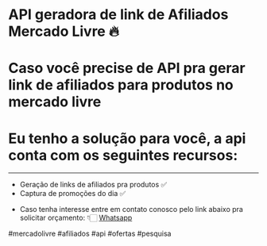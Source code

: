 # API geradora de link de Afiliados Mercado Livre 🔥

# Caso você precise de API pra gerar link de afiliados para produtos no mercado livre
# Eu tenho a solução para você, a api conta com os seguintes recursos:

----------------------------------------------------------------------------------------

- Geração de links de afiliados pra produtos ✅
- Captura de promoções do dia ✅

* Caso tenha interesse entre em contato conosco pelo link abaixo pra solicitar orçamento: 👇🏻
[Whatsapp](https://bit.ly/ml-api-afiliados)

#mercadolivre #afiliados #api #ofertas #pesquisa 
